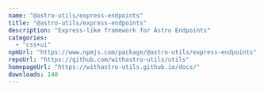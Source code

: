 ```yaml
---
name: "@astro-utils/express-endpoints"
title: "@astro-utils/express-endpoints"
description: "Express-like framework for Astro Endpoints"
categories:
  - "css+ui"
npmUrl: "https://www.npmjs.com/package/@astro-utils/express-endpoints"
repoUrl: "https://github.com/withastro-utils/utils"
homepageUrl: "https://withastro-utils.github.io/docs/"
downloads: 140
---
```

